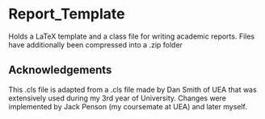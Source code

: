 # Report_Template
Holds a LaTeX template and a class file for writing academic reports. Files have additionally been compressed into a .zip folder

## Acknowledgements
This .cls file is adapted from a .cls file made by Dan Smith of UEA that was extensively used during my 3rd year of University. Changes were implemented by Jack Penson (my coursemate at UEA) and later myself.

